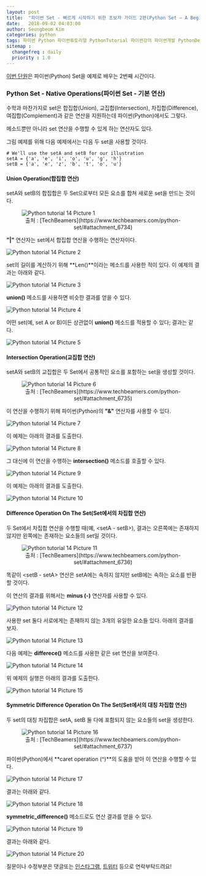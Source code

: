 ```yaml
---
layout: post
title:  "파이썬 Set - 빠르게 시작하기 위한 초보자 가이드 2편(Python Set – A Beginners Guide To Get Started Quickly 2)"
date:   2018-09-02 04:03:00
author: Seungbeom Kim
categories: python
tags: 파이썬 Python 파이썬튜토리얼 PythonTutorial 파이썬강의 파이썬개발 PythonDevelopment 파이썬이란 파이썬Set PythonSet Set 파이썬데이터타입 PythonDataType
sitemap :
  changefreq : daily
  priority : 1.0
---
```


[이번 단원](https://www.techbeamers.com/python-set/)은 파이썬(Python) Set을 예제로 배우는 2번째 시간이다.


### Python Set - Native Operations(파이썬 Set - 기본 연산)

수학과 마찬가지로 set은 합집합(Union), 교집합(Intersection), 차집합(Difference), 여집합(Complement)과 같은 연산을 지원하는데 파이썬(Python)에서도 그렇다.

메소드뿐만 아니라 set 연산을 수행할 수 있게 하는 연산자도 있다.

그림 예제를 위해 다음 예제에서는 다음 두 set을 사용할 것이다.

    # We'll use the setA and setB for our illustration
    setA = {'a', 'e', 'i', 'o', 'u', 'g', 'h'}
    setB = {'a', 'e', 'z', 'b', 't', 'o', 'u'}

#### Union Operation(합집합 연산)

setA와 setB의 합집합은 두 Set으로부터 모든 요소를 합쳐 새로운 set을 만드는 것이다.

<figure>
<img src="{{ site.baseurl }}/assets/python/python_tutorial_14_1.png" title="Python tutorial 14 Picture 1" class="post-image">
<figcaption style="text-align: center;">출처 : [TechBeamers](https://www.techbeamers.com/python-set/#attachment_6734)</figcaption>
</figure>

**"|"** 연산자는 set에서 합집합 연산을 수행하는 연산자이다.

<img src="{{ site.baseurl }}/assets/python/python_tutorial_14_2.png" title="Python tutorial 14 Picture 2" class="post-image">

set의 길이를 계산하기 위해 **Len()**이라는 메소드를 사용한 적이 있다. 이 예제의 결과는 아래와 같다.

<img src="{{ site.baseurl }}/assets/python/python_tutorial_14_3.png" title="Python tutorial 14 Picture 3" class="post-image">

**union()** 메소드를 사용하면 비슷한 결과를 얻을 수 있다.

<img src="{{ site.baseurl }}/assets/python/python_tutorial_14_4.png" title="Python tutorial 14 Picture 4" class="post-image">

어떤 set(예, set A or B)이든 상관없이 **union()** 메소드를 적용할 수 있다; 결과는 같다.

<img src="{{ site.baseurl }}/assets/python/python_tutorial_14_5.png" title="Python tutorial 14 Picture 5" class="post-image">

#### Intersection Operation(교집합 연산)

setA와 setB의 교집합은 두 Set에서 공통적인 요소를 포함하는 set을 생성할 것이다.

<figure>
<img src="{{ site.baseurl }}/assets/python/python_tutorial_14_6.png" title="Python tutorial 14 Picture 6" class="post-image">
<figcaption style="text-align: center;">출처 : [TechBeamers](https://www.techbeamers.com/python-set/#attachment_6735)</figcaption>
</figure>

이 연산을 수행하기 위해 파이썬(Python)의 **"&"** 연산자를 사용할 수 있다.

<img src="{{ site.baseurl }}/assets/python/python_tutorial_14_7.png" title="Python tutorial 14 Picture 7" class="post-image">

이 예제는 아래의 결과를 도출한다.

<img src="{{ site.baseurl }}/assets/python/python_tutorial_14_8.png" title="Python tutorial 14 Picture 8" class="post-image">

그 대신에 이 연산을 수행하는 **intersection()** 메소드를 호출할 수 있다.

<img src="{{ site.baseurl }}/assets/python/python_tutorial_14_9.png" title="Python tutorial 14 Picture 9" class="post-image">

이 예제는 아래의 결과를 도출한다.

<img src="{{ site.baseurl }}/assets/python/python_tutorial_14_10.png" title="Python tutorial 14 Picture 10" class="post-image">

#### Difference Operation On The Set(Set에서의 차집합 연산)

두 Set에서 차집합 연산을 수행할 때(예, <setA - setB>), 결과는 오른쪽에는 존재하지 않지만 왼쪽에는 존재하는 요소들의 set일 것이다.

<figure>
<img src="{{ site.baseurl }}/assets/python/python_tutorial_14_11.png" title="Python tutorial 14 Picture 11" class="post-image">
<figcaption style="text-align: center;">출처 : [TechBeamers](https://www.techbeamers.com/python-set/#attachment_6736)</figcaption>
</figure>

똑같이 <setB - setA> 연산은 setA에는 속하지 않지만 setB에는 속하는 요소를 반환할 것이다.

이 연산의 결과를 위해서는 **minus (-)** 연산자를 사용할 수 있다.

<img src="{{ site.baseurl }}/assets/python/python_tutorial_14_12.png" title="Python tutorial 14 Picture 12" class="post-image">

사용한 set 둘다 서로에게는 존재하지 않는 3개의 유일한 요소들 있다. 아래의 결과를 보자.

<img src="{{ site.baseurl }}/assets/python/python_tutorial_14_13.png" title="Python tutorial 14 Picture 13" class="post-image">

다음 예제는 **differece()** 메소드를 사용한 같은 set 연산을 보여준다.

<img src="{{ site.baseurl }}/assets/python/python_tutorial_14_14.png" title="Python tutorial 14 Picture 14" class="post-image">

위 예제의 실행은 아래의 결과를 도출한다.

<img src="{{ site.baseurl }}/assets/python/python_tutorial_14_15.png" title="Python tutorial 14 Picture 15" class="post-image">

#### Symmetric Difference Operation On The Set(Set에서의 대칭 차집합 연산)

두 set의 대칭 차집합은 setA, setB 둘 다에 포함되지 않는 요소들의 set을 생성한다.

<figure>
<img src="{{ site.baseurl }}/assets/python/python_tutorial_14_16.png" title="Python tutorial 14 Picture 16" class="post-image">
<figcaption style="text-align: center;">출처 : [TechBeamers](https://www.techbeamers.com/python-set/#attachment_6737)</figcaption>
</figure>

파이썬(Python)에서 **caret operation (^)**의 도움을 받아 이 연산을 수행할 수 있다.

<img src="{{ site.baseurl }}/assets/python/python_tutorial_14_17.png" title="Python tutorial 14 Picture 17" class="post-image">

결과는 아래와 같다.

<img src="{{ site.baseurl }}/assets/python/python_tutorial_14_18.png" title="Python tutorial 14 Picture 18" class="post-image">

**symmetric_difference()** 메소드로도 연산 결과를 얻을 수 있다.

<img src="{{ site.baseurl }}/assets/python/python_tutorial_14_19.png" title="Python tutorial 14 Picture 19" class="post-image">

결과는 아래와 같다.

<img src="{{ site.baseurl }}/assets/python/python_tutorial_14_20.png" title="Python tutorial 14 Picture 20" class="post-image">

질문이나 수정부분은 댓글또는 [인스타그램](https://www.instagram.com/monseungmon/), [트위터](https://twitter.com/kim_seungbeom) 등으로 연락부탁드려요!
